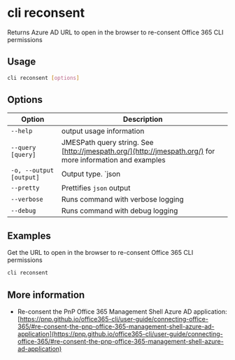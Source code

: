 # cli reconsent

Returns Azure AD URL to open in the browser to re-consent Office 365 CLI permissions

## Usage

```sh
cli reconsent [options]
```

## Options

Option|Description
------|-----------
`--help`|output usage information
`--query [query]`|JMESPath query string. See [http://jmespath.org/](http://jmespath.org/) for more information and examples
`-o, --output [output]`|Output type. `json|text`. Default `text`
`--pretty`|Prettifies `json` output
`--verbose`|Runs command with verbose logging
`--debug`|Runs command with debug logging

## Examples

Get the URL to open in the browser to re-consent Office 365 CLI permissions

```sh
cli reconsent
```

## More information

- Re-consent the PnP Office 365 Management Shell Azure AD application: [https://pnp.github.io/office365-cli/user-guide/connecting-office-365/#re-consent-the-pnp-office-365-management-shell-azure-ad-application](https://pnp.github.io/office365-cli/user-guide/connecting-office-365/#re-consent-the-pnp-office-365-management-shell-azure-ad-application)
